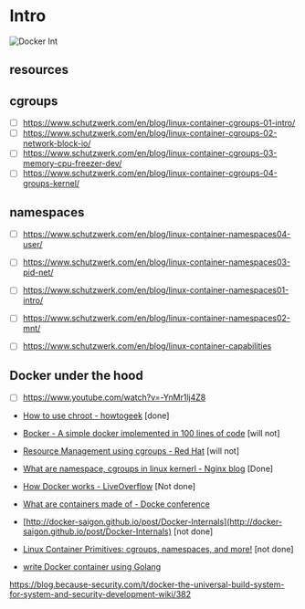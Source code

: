 # Intro
![Docker Int](https://user-images.githubusercontent.com/42917814/210157620-b58e91be-ca3c-4797-85c1-fff863152720.png)

## resources

cgroups
-----

- [ ] <https://www.schutzwerk.com/en/blog/linux-container-cgroups-01-intro/>
- [ ] <https://www.schutzwerk.com/en/blog/linux-container-cgroups-02-network-block-io/>
- [ ] <https://www.schutzwerk.com/en/blog/linux-container-cgroups-03-memory-cpu-freezer-dev/>
- [ ] <https://www.schutzwerk.com/en/blog/linux-container-cgroups-04-groups-kernel/>

namespaces
-----

- [ ] <https://www.schutzwerk.com/en/blog/linux-container-namespaces04-user/>
- [ ] <https://www.schutzwerk.com/en/blog/linux-container-namespaces03-pid-net/>

- [ ] <https://www.schutzwerk.com/en/blog/linux-container-namespaces01-intro/>
- [ ] <https://www.schutzwerk.com/en/blog/linux-container-namespaces02-mnt/>
- [ ] <https://www.schutzwerk.com/en/blog/linux-container-capabilities>

Docker under the hood
------

- [ ] <https://www.youtube.com/watch?v=-YnMr1lj4Z8>

* [How to use chroot - howtogeek](https://www.howtogeek.com/441534/how-to-use-the-chroot-command-on-linux) \[done\]

- [Bocker - A simple docker implemented in 100 lines of code](https://github.com/p8952/bocker/blob/master/bocker) \[will not\]

- [Resource Management using cgroups - Red Hat](https://access.redhat.com/documentation/enus/red_hat_enterprise_linux/6/html/resource_management_guide/ch01) \[will not\]

- [What are namespace, cgroups in linux kernerl - Nginx blog](https://www.nginx.com/blog/what-are-namespaces-cgroups-how-do-they-work/) \[Done\]

- [How Docker works - LiveOverflow](https://www.youtube.com/watch?v=-YnMr1lj4Z8) \[Not done\]

- [What are containers made of - Docke conference](https://www.youtube.com/watch?v=sK5i-N34im8)

- [http://docker-saigon.github.io/post/Docker-Internals](http://docker-saigon.github.io/post/Docker-Internals) \[not done\]

- [Linux Container Primitives: cgroups, namespaces, and more!](https://www.youtube.com/watch?v=x1npPrzyKfs&list=LL&index=2&t=1586s) \[not done\]

- [write Docker container using Golang](https://www.youtube.com/watch?v=-NzfOhSAZpA&list=LL&index=4)

<https://blog.because-security.com/t/docker-the-universal-build-system-for-system-and-security-development-wiki/382>
